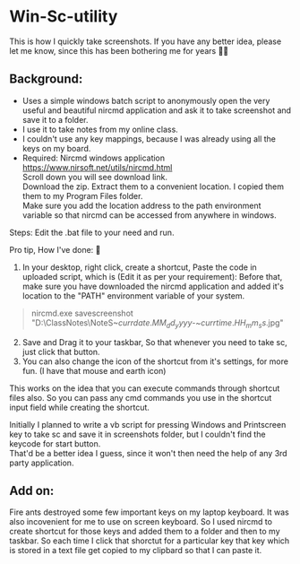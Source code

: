 # Win-Sc-utility
This is how I quickly take screenshots. If you have any better idea, please let me know, since this has been bothering me for years 🤔😐

## Background: 
* Uses a simple windows batch script to anonymously open the very useful and beautiful nircmd application and ask it to take screenshot and save it to a folder.
* I use it to take notes from my online class. 
* I couldn't use any key mappings, because I was already using all the keys on my board.
* Required:
Nircmd windows application   
https://www.nirsoft.net/utils/nircmd.html   
Scroll down you will see download link.   
Download the zip. Extract them to a convenient location. I copied them them to my Program Files folder.   
Make sure you add the location address to the path environment variable so that nircmd can be accessed from anywhere in windows.   


Steps:
Edit the .bat file to your need and run.

Pro tip, How I've done: 🤭
1. In your desktop, right click, create a shortcut,
Paste the code in uploaded script, which is (Edit it as per your requirement):
Before that, make sure you have downloaded the nircmd application and added it's location to the "PATH" environment variable of your system.
> nircmd.exe savescreenshot "D:\ClassNotes\NoteS~$currdate.MM_dd_yyyy$-~$currtime.HH_mm_ss$.jpg" 
2. Save and Drag it to your taskbar, So that whenever you need to take sc, just click that button.
3. You can also change the icon of the shortcut from it's settings, for more fun. (I have that mouse and earth icon)   

This works on the idea that you can execute commands through shortcut files also. So you can pass any cmd commands you use in the shortcut input field while creating the shortcut.   


Initially I planned to write a vb script for pressing Windows and Printscreen key to take sc and save it in screenshots folder, but I couldn't find the keycode for start button.   
That'd be a better idea I guess, since it won't then need the help of any 3rd party application.   

## Add on:
Fire ants destroyed some few important keys on my laptop keyboard. It was also incovenient for me to use on screen keyboard.
So I used nircmd to create shortcut for those keys and added them to a folder and then to my taskbar. So each time I click that shorctut for a particular key that key which is stored in a text file get copied to my clipbard so that I can paste it.
